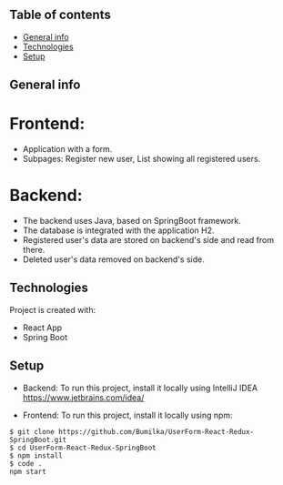 ## Table of contents
* [General info](#general-info)
* [Technologies](#technologies)
* [Setup](#setup)

## General info

# Frontend: 
* Application with a form.
* Subpages: Register new user, List showing all registered users.


# Backend:
* The backend uses Java, based on SpringBoot framework.
* The database is integrated with the application H2.
* Registered user's data are stored on backend's side and read from there.
* Deleted user's data removed on backend's side.

	
## Technologies
Project is created with:
* React App
* Spring Boot
	
## Setup

* Backend:
To run this project, install it locally using IntelliJ IDEA <https://www.jetbrains.com/idea/>

* Frontend: 
To run this project, install it locally using npm:
```
$ git clone https://github.com/Bumilka/UserForm-React-Redux-SpringBoot.git
$ cd UserForm-React-Redux-SpringBoot
$ npm install
$ code .
npm start
```
